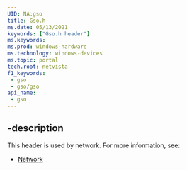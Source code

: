 ```yaml
---
UID: NA:gso 
title: Gso.h
ms.date: 05/13/2021
keywords: ["Gso.h header"]
ms.keywords: 
ms.prod: windows-hardware
ms.technology: windows-devices
ms.topic: portal
tech.root: netvista
f1_keywords:
 - gso
 - gso/gso
api_name:
 - gso
---
```



## -description

This header is used by network. For more information, see:

- [Network](../_netvista/index.md)
